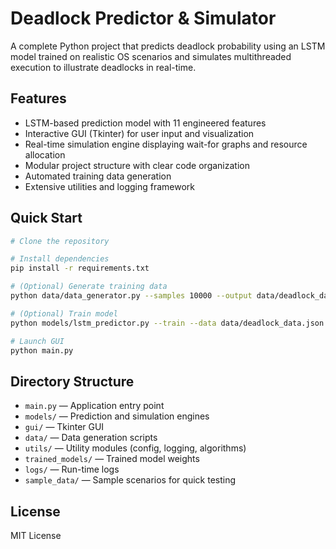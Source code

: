 # Deadlock Predictor & Simulator

A complete Python project that predicts deadlock probability using an LSTM model trained on realistic OS scenarios and simulates multithreaded execution to illustrate deadlocks in real-time.

## Features
- LSTM-based prediction model with 11 engineered features
- Interactive GUI (Tkinter) for user input and visualization
- Real-time simulation engine displaying wait-for graphs and resource allocation
- Modular project structure with clear code organization
- Automated training data generation
- Extensive utilities and logging framework

## Quick Start
```bash
# Clone the repository

# Install dependencies
pip install -r requirements.txt

# (Optional) Generate training data
python data/data_generator.py --samples 10000 --output data/deadlock_data.json

# (Optional) Train model
python models/lstm_predictor.py --train --data data/deadlock_data.json

# Launch GUI
python main.py
```

## Directory Structure
- `main.py` — Application entry point
- `models/` — Prediction and simulation engines
- `gui/` — Tkinter GUI
- `data/` — Data generation scripts
- `utils/` — Utility modules (config, logging, algorithms)
- `trained_models/` — Trained model weights
- `logs/` — Run-time logs
- `sample_data/` — Sample scenarios for quick testing

## License
MIT License
